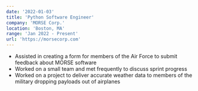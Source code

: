 ```yaml
---
date: '2022-01-03'
title: 'Python Software Engineer'
company: 'MORSE Corp.'
location: 'Boston, MA'
range: 'Jan 2022 - Present'
url: 'https://morsecorp.com'
---
```


- Assisted in creating a form for members of the Air Force to submit feedback about MORSE software
- Worked on a small team and met frequently to discuss sprint progress
- Worked on a project to deliver accurate weather data to members of the military dropping payloads out of airplanes
